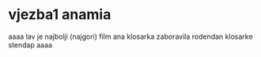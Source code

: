 # vjezba1 anamia
aaaa
lav je najbolji (najgori) film ana klosarka zaboravila rodendan
klosarke stendap aaaa
